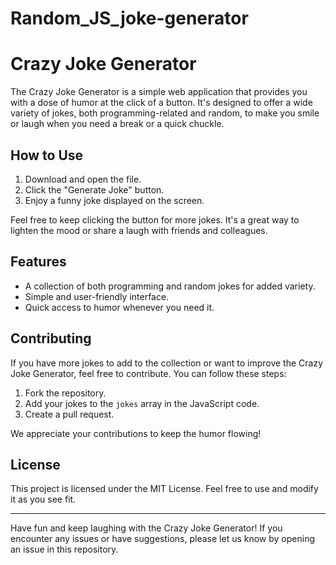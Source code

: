 # Random_JS_joke-generator
# Crazy Joke Generator

The Crazy Joke Generator is a simple web application that provides you with a dose of humor at the click of a button. It's designed to offer a wide variety of jokes, both programming-related and random, to make you smile or laugh when you need a break or a quick chuckle.

## How to Use

1. Download and open the file.
2. Click the "Generate Joke" button.
3. Enjoy a funny joke displayed on the screen.

Feel free to keep clicking the button for more jokes. It's a great way to lighten the mood or share a laugh with friends and colleagues.

## Features

- A collection of both programming and random jokes for added variety.
- Simple and user-friendly interface.
- Quick access to humor whenever you need it.

## Contributing

If you have more jokes to add to the collection or want to improve the Crazy Joke Generator, feel free to contribute. You can follow these steps:

1. Fork the repository.
2. Add your jokes to the `jokes` array in the JavaScript code.
3. Create a pull request.

We appreciate your contributions to keep the humor flowing!

## License

This project is licensed under the MIT License. Feel free to use and modify it as you see fit.

---

Have fun and keep laughing with the Crazy Joke Generator! If you encounter any issues or have suggestions, please let us know by opening an issue in this repository.

